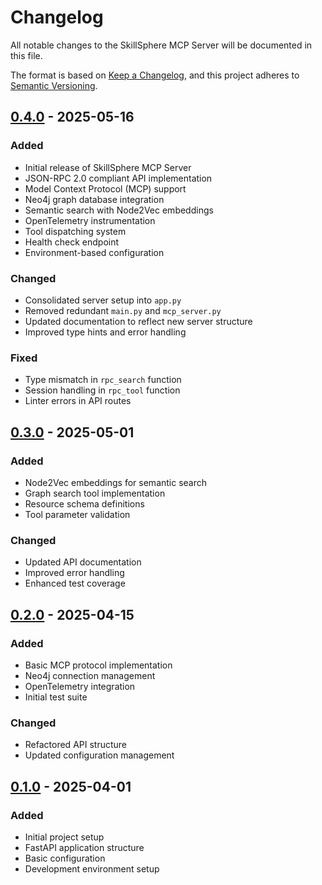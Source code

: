<!-- markdownlint-disable MD024 -->
# Changelog

All notable changes to the SkillSphere MCP Server will be documented in this file.

The format is based on [Keep a Changelog](https://keepachangelog.com/en/1.0.0/),
and this project adheres to [Semantic Versioning](https://semver.org/spec/v2.0.0.html).

## [0.4.0] - 2025-05-16

### Added

- Initial release of SkillSphere MCP Server
- JSON-RPC 2.0 compliant API implementation
- Model Context Protocol (MCP) support
- Neo4j graph database integration
- Semantic search with Node2Vec embeddings
- OpenTelemetry instrumentation
- Tool dispatching system
- Health check endpoint
- Environment-based configuration

### Changed

- Consolidated server setup into `app.py`
- Removed redundant `main.py` and `mcp_server.py`
- Updated documentation to reflect new server structure
- Improved type hints and error handling

### Fixed

- Type mismatch in `rpc_search` function
- Session handling in `rpc_tool` function
- Linter errors in API routes

## [0.3.0] - 2025-05-01

### Added

- Node2Vec embeddings for semantic search
- Graph search tool implementation
- Resource schema definitions
- Tool parameter validation

### Changed

- Updated API documentation
- Improved error handling
- Enhanced test coverage

## [0.2.0] - 2025-04-15

### Added

- Basic MCP protocol implementation
- Neo4j connection management
- OpenTelemetry integration
- Initial test suite

### Changed

- Refactored API structure
- Updated configuration management

## [0.1.0] - 2025-04-01

### Added

- Initial project setup
- FastAPI application structure
- Basic configuration
- Development environment setup

[0.4.0]: https://github.com/yourusername/skill-sphere-mcp/compare/v0.3.0...v0.4.0
[0.3.0]: https://github.com/yourusername/skill-sphere-mcp/compare/v0.2.0...v0.3.0
[0.2.0]: https://github.com/yourusername/skill-sphere-mcp/compare/v0.1.0...v0.2.0
[0.1.0]: https://github.com/yourusername/skill-sphere-mcp/releases/tag/v0.1.0
